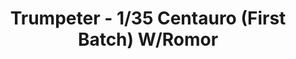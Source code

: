 ---
layout: product
title: "Trumpeter - 1/35 Centauro (First Batch) W/Romor"
price: "3700" 
desc: "N/A"
img_path: "/assets/img/TRU01563.jpg"
brand: "N/A"
available: false
special_offer: false
new: false
soon: false
cat: "010000"
subcat: "013400"
subsubcat: "0N/A"
sifra: "TRU01563"
popular: true
---